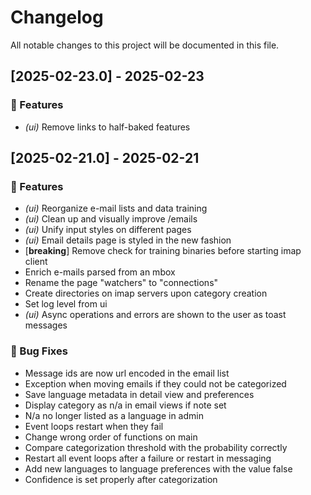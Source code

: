 # Changelog

All notable changes to this project will be documented in this file.

## [2025-02-23.0] - 2025-02-23

### 🚀 Features

- *(ui)* Remove links to half-baked features

## [2025-02-21.0] - 2025-02-21

### 🚀 Features

- *(ui)* Reorganize e-mail lists and data training
- *(ui)* Clean up and visually improve /emails
- *(ui)* Unify input styles on different pages
- *(ui)* Email details page is styled in the new fashion
- [**breaking**] Remove check for training binaries before starting imap client
- Enrich e-mails parsed from an mbox
- Rename the page "watchers" to "connections"
- Create directories on imap servers upon category creation
- Set log level from ui
- *(ui)* Async operations and errors are shown to the user as toast messages

### 🐛 Bug Fixes

- Message ids are now url encoded in the email list
- Exception when moving emails if they could not be categorized
- Save language metadata in detail view and preferences
- Display category as n/a in email views if note set
- N/a no longer listed as a language in admin
- Event loops restart when they fail
- Change wrong order of functions on main
- Compare categorization threshold with the probability correctly
- Restart all event loops after a failure or restart in messaging
- Add new languages to language preferences with the value false
- Confidence is set properly after categorization

